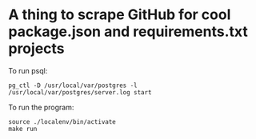 # A thing to scrape GitHub for cool package.json and requirements.txt projects

To run psql:
```
pg_ctl -D /usr/local/var/postgres -l /usr/local/var/postgres/server.log start
```

To run the program:
```
source ./localenv/bin/activate
make run
```


